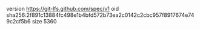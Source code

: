 version https://git-lfs.github.com/spec/v1
oid sha256:2f891c13884fc498e1b4bfd572b73ea2c0142c2cbc957f8917674e749c2cf5b6
size 5360
